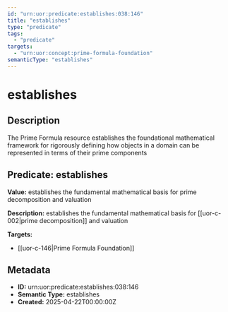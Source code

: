 ```yaml
---
id: "urn:uor:predicate:establishes:038:146"
title: "establishes"
type: "predicate"
tags:
  - "predicate"
targets:
  - "urn:uor:concept:prime-formula-foundation"
semanticType: "establishes"
---
```


# establishes

## Description

The Prime Formula resource establishes the foundational mathematical framework for rigorously defining how objects in a domain can be represented in terms of their prime components

## Predicate: establishes

**Value:** establishes the fundamental mathematical basis for prime decomposition and valuation

**Description:** establishes the fundamental mathematical basis for [[uor-c-002|prime decomposition]] and valuation

**Targets:**

- [[uor-c-146|Prime Formula Foundation]]

## Metadata

- **ID:** urn:uor:predicate:establishes:038:146
- **Semantic Type:** establishes
- **Created:** 2025-04-22T00:00:00Z
